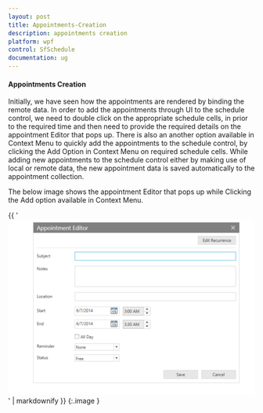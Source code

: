 ```yaml
---
layout: post
title: Appointments-Creation
description: appointments creation
platform: wpf
control: SfSchedule
documentation: ug
---
```


#### Appointments Creation

Initially, we have seen how the appointments are rendered by binding the remote data. In order to add the appointments through UI to the schedule control, we need to double click on the appropriate schedule cells, in prior to the required time and then need to provide the required details on the appointment Editor that pops up. There is also an another option available in Context Menu to quickly add the appointments to the schedule control, by clicking the Add Option in Context Menu on required schedule cells. While adding new appointments to the schedule control either by making use of local or remote data, the new appointment data is saved automatically to the appointment collection.

The below image shows the appointment Editor that pops up while Clicking the Add option available in Context Menu.

{{ '![](Appointments-Creation_images/Appointments-Creation_img1.png)' | markdownify }}
{:.image }


